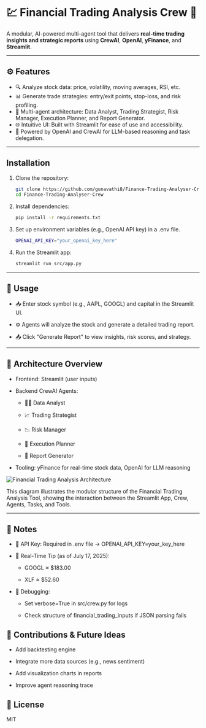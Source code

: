# 💹 Financial Trading Analysis Crew 🚀

A modular, AI-powered multi-agent tool that delivers **real-time trading insights and strategic reports** using **CrewAI**, **OpenAI**, **yFinance**, and **Streamlit**.

---


## ⚙️ Features
- 🔍 Analyze stock data: price, volatility, moving averages, RSI, etc.
- 📊 Generate trade strategies: entry/exit points, stop-loss, and risk profiling.
- 👥 Multi-agent architecture: Data Analyst, Trading Strategist, Risk Manager, Execution Planner, and Report Generator.
- 🌐 Intuitive UI: Built with Streamlit for ease of use and accessibility.
- 🧠 Powered by OpenAI and CrewAI for LLM-based reasoning and task delegation.

---


## Installation
1. Clone the repository:
   ```bash
   git clone https://github.com/gunavathi8/Finance-Trading-Analyser-Crew.git
   cd Finance-Trading-Analyser-Crew

2. Install dependencies:
   ```bash
   pip install -r requirements.txt

3. Set up environment variables (e.g., OpenAI API key) in a .env file.
   ```bash
   OPENAI_API_KEY="your_openai_key_here"

4. Run the Streamlit app:
   ```bash
   streamlit run src/app.py

---   

## 🧪 Usage
- 📥 Enter stock symbol (e.g., AAPL, GOOGL) and capital in the Streamlit UI.

- ⚙️ Agents will analyze the stock and generate a detailed trading report.

- 📤 Click "Generate Report" to view insights, risk scores, and strategy.

---

## 🧠 Architecture Overview
- Frontend: Streamlit (user inputs)

- Backend CrewAI Agents:

  - 👩‍💼 Data Analyst

  - 📈 Trading Strategist

  - 📉 Risk Manager

  - 🤖 Execution Planner

  - 📄 Report Generator

- Tooling: yFinance for real-time stock data, OpenAI for LLM reasoning

![Financial Trading Analysis Architecture](block_diagram.png)

This diagram illustrates the modular structure of the Financial Trading Analysis Tool, showing the interaction between the Streamlit App, Crew, Agents, Tasks, and Tools.

---

## 📝 Notes
- 🔑 API Key: Required in .env file → OPENAI_API_KEY=your_key_here

- 📆 Real-Time Tip (as of July 17, 2025):

  - GOOGL ≈ $183.00

  - XLF ≈ $52.60

- 🐛 Debugging:

  - Set verbose=True in src/crew.py for logs

  - Check structure of financial_trading_inputs if JSON parsing fails

## 🤝 Contributions & Future Ideas
- Add backtesting engine

- Integrate more data sources (e.g., news sentiment)

- Add visualization charts in reports

- Improve agent reasoning trace

## 📄 License
MIT


